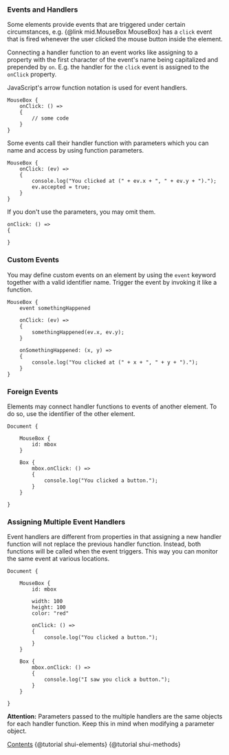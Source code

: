 ### Events and Handlers

Some elements provide events that are triggered under certain circumstances,
e.g. {@link mid.MouseBox MouseBox} has a `click` event that is fired whenever
the user clicked the mouse button inside the element.

Connecting a handler function to an event works like assigning to a property
with the first character of the event's name being capitalized and prepended
by `on`. E.g. the handler for the `click` event is assigned to the `onClick`
property.

JavaScript's arrow function notation is used for event handlers.

```
MouseBox {
    onClick: () =>
    {
        // some code
    }
}
```

Some events call their handler function with parameters which you can name and access by
using function parameters.

```
MouseBox {
    onClick: (ev) =>
    {
        console.log("You clicked at (" + ev.x + ", " + ev.y + ").");
        ev.accepted = true;
    }
}
```

If you don't use the parameters, you may omit them.

```
onClick: () =>
{

}
```

### Custom Events

You may define custom events on an element by using the `event` keyword together with a valid identifier name.
Trigger the event by invoking it like a function.

```
MouseBox {
    event somethingHappened

    onClick: (ev) =>
    {
        somethingHappened(ev.x, ev.y);
    }

    onSomethingHappened: (x, y) =>
    {
        console.log("You clicked at (" + x + ", " + y + ").");
    }
}
```

### Foreign Events

Elements may connect handler functions to events of another element. To do so,
use the identifier of the other element.

```
Document {

    MouseBox {
        id: mbox
    }

    Box {
        mbox.onClick: () =>
        {
            console.log("You clicked a button.");
        }
    }

}
```

### Assigning Multiple Event Handlers

Event handlers are different from properties in that assigning a new handler function will
not replace the previous handler function. Instead, both functions will be called when
the event triggers. This way you can monitor the same event at various locations.

```
Document {

    MouseBox {
        id: mbox

        width: 100
        height: 100
        color: "red"

        onClick: () =>
        {
            console.log("You clicked a button.");
        }
    }

    Box {
        mbox.onClick: () =>
        {
            console.log("I saw you click a button.");
        }
    }

}
```

**Attention:** Parameters passed to the multiple handlers are the same objects for each handler function.
Keep this in mind when modifying a parameter object.

<div class="navstrip"><span class="go-home"><a href="index.html">Contents</a></span><span class="go-previous">
{@tutorial shui-elements}
</span><span class="go-next">
{@tutorial shui-methods}
</span></div>

